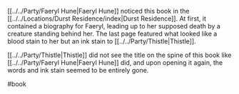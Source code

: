 [[../../Party/Faeryl Hune|Faeryl Hune]] noticed this book in the [[../../Locations/Durst Residence/index|Durst Residence]]. At first, it contained a biography for Faeryl, leading up to her supposed death by a creature standing behind her. The last page featured what looked like a blood stain to her but an ink stain to [[../../Party/Thistle|Thistle]].

[[../../Party/Thistle|Thistle]] did not see the title on the spine of this book like [[../../Party/Faeryl Hune|Faeryl Hune]] did, and upon opening it again, the words and ink stain seemed to be entirely gone.

#book
